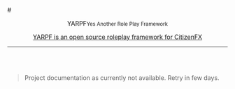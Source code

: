 #<center class="mt-5 mb-5">YARPF<small class="d-block text-muted">Yes Another Role Play Framework</small></center>
<center class="mt-5 mb-5"><u>YARPF is an open source roleplay framework for CitizenFX</u></center>

---
<br /><br />
> Project documentation as currently not available. Retry in few days.